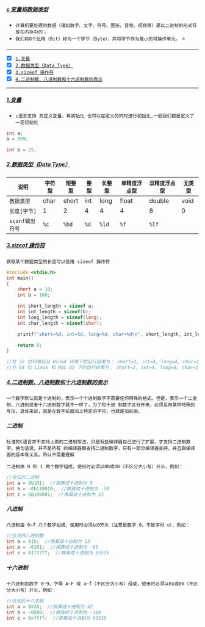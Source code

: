 ##### [c 变量和数据类型](#top) <b id="top"></b>
* `计算机要处理的数据（诸如数字、文字、符号、图形、音频、视频等）是以二进制的形式存放在内存中的；`
* `我们将8个比特（Bit）称为一个字节（Byte），并将字节作为最小的可操作单元。` :star:

------

- [x] [`1.变量`](#target1)
- [x] [`2.数据类型（Data Type）`](#target2)
- [x] [`3.sizeof 操作符`](#target3)
- [x] [`4.二进制数、八进制数和十六进制数的表示`](#target4)

------

##### [1.变量](#top) <b id="target1"></b>
* `c语言支持 先定义变量，再初始化 也可以在定义的同时进行初始化,一般我们都是定义了一定初始化`

```c
int a;
a = 999;

int b = 25;
```

##### [2.数据类型（Data Type）](#top) <b id="target2"></b>

|`说明`| `字符型`|`短整型`|`整型`|`长整型`|`单精度浮点型`|`双精度浮点型`|`无类型`|
|---|---|----|----|----|----|----|-----|
|`数据类型`| 	char| 	short| 	int| 	long| 	float| 	double| 	void|
|`长度[字节]` |	1| 	2| 	4| 	4| 	4 |	8| 0 |
|`scanf输出符号`|`%c`|`%hd`|`%d`|`%ld`|`%f`|`%lf`|` `|

##### [3.sizeof 操作符](#top) <b id="target3"></b>
`获取某个数据类型的长度可以使用 sizeof 操作符`
```c
#include <stdio.h>
int main()
{
    short a = 10;
    int b = 100;

    int short_length = sizeof a;
    int int_length = sizeof(b);
    int long_length = sizeof(long);
    int char_length = sizeof(char);

    printf("short=%d, int=%d, long=%d, char=%d\n", short_length, int_length, long_length, char_length);

    return 0;
}

//在 32 位环境以及 Win64 环境下的运行结果为： short=2, int=4, long=4, char=1
//在 64 位 Linux 和 Mac OS 下的运行结果为： short=2, int=4, long=8, char=1
```
##### [4.二进制数、八进制数和十六进制数的表示](#top) <b id="target4"></b>
`一个数字默认就是十进制的，表示一个十进制数字不需要任何特殊的格式。但是，表示一个二进制、八进制或者十六进制数字就不一样了，为了和十进
制数字区分开来，必须采用某种特殊的写法，具体来说，就是在数字前面加上特定的字符，也就是加前缀。`

##### 二进制
`标准的C语言并不支持上面的二进制写法，只是有些编译器自己进行了扩展，才支持二进制数字。换句话说，并不是所有
的编译器都支持二进制数字，只有一部分编译器支持，并且跟编译器的版本有关系。所以不需要理解`

`二进制由 0 和 1 两个数字组成，使用时必须以0b或0B（不区分大小写）开头，例如： `
```c
//合法的二进制
int a = 0b101;  //换算成十进制为 5
int b = -0b110010;  //换算成十进制为 -50
int c = 0B100001;  //换算成十进制为 33
```

##### 八进制
`八进制由 0~7 八个数字组成，使用时必须以0开头（注意是数字 0，不是字母 o），例如： `
```c
//合法的八进制数
int a = 015;  //换算成十进制为 13
int b = -0101;  //换算成十进制为 -65
int c = 0177777;  //换算成十进制为 65535
```

##### 十六进制
`十六进制由数字 0~9、字母 A~F 或 a~f（不区分大小写）组成，使用时必须以0x或0X（不区分大小写）开头，例如： `
```c
//合法的十六进制
int a = 0X2A;  //换算成十进制为 42
int b = -0XA0;  //换算成十进制为 -160
int c = 0xffff;  //换算成十进制为 65535
```
